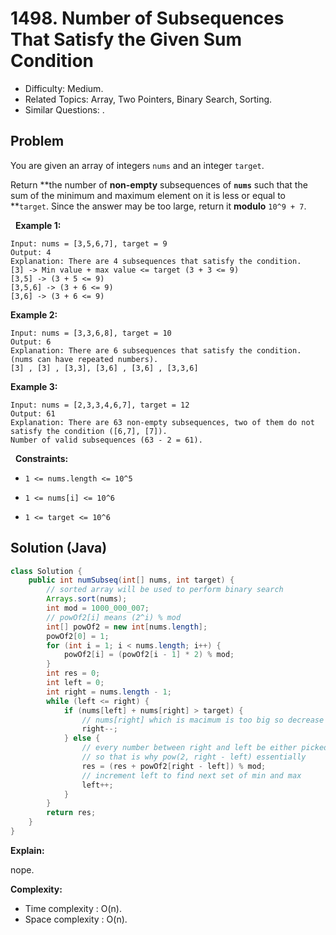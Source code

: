 # 1498. Number of Subsequences That Satisfy the Given Sum Condition

- Difficulty: Medium.
- Related Topics: Array, Two Pointers, Binary Search, Sorting.
- Similar Questions: .

## Problem

You are given an array of integers ```nums``` and an integer ```target```.

Return **the number of **non-empty** subsequences of **```nums```** such that the sum of the minimum and maximum element on it is less or equal to **```target```. Since the answer may be too large, return it **modulo** ```10^9 + 7```.

 
**Example 1:**

```
Input: nums = [3,5,6,7], target = 9
Output: 4
Explanation: There are 4 subsequences that satisfy the condition.
[3] -> Min value + max value <= target (3 + 3 <= 9)
[3,5] -> (3 + 5 <= 9)
[3,5,6] -> (3 + 6 <= 9)
[3,6] -> (3 + 6 <= 9)
```

**Example 2:**

```
Input: nums = [3,3,6,8], target = 10
Output: 6
Explanation: There are 6 subsequences that satisfy the condition. (nums can have repeated numbers).
[3] , [3] , [3,3], [3,6] , [3,6] , [3,3,6]
```

**Example 3:**

```
Input: nums = [2,3,3,4,6,7], target = 12
Output: 61
Explanation: There are 63 non-empty subsequences, two of them do not satisfy the condition ([6,7], [7]).
Number of valid subsequences (63 - 2 = 61).
```

 
**Constraints:**


	
- ```1 <= nums.length <= 10^5```
	
- ```1 <= nums[i] <= 10^6```
	
- ```1 <= target <= 10^6```



## Solution (Java)

```java
class Solution {
    public int numSubseq(int[] nums, int target) {
        // sorted array will be used to perform binary search
        Arrays.sort(nums);
        int mod = 1000_000_007;
        // powOf2[i] means (2^i) % mod
        int[] powOf2 = new int[nums.length];
        powOf2[0] = 1;
        for (int i = 1; i < nums.length; i++) {
            powOf2[i] = (powOf2[i - 1] * 2) % mod;
        }
        int res = 0;
        int left = 0;
        int right = nums.length - 1;
        while (left <= right) {
            if (nums[left] + nums[right] > target) {
                // nums[right] which is macimum is too big so decrease it
                right--;
            } else {
                // every number between right and left be either picked or not picked
                // so that is why pow(2, right - left) essentially
                res = (res + powOf2[right - left]) % mod;
                // increment left to find next set of min and max
                left++;
            }
        }
        return res;
    }
}
```

**Explain:**

nope.

**Complexity:**

* Time complexity : O(n).
* Space complexity : O(n).
